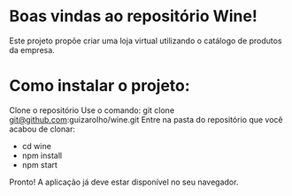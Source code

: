 # Boas vindas ao repositório Wine!
Este projeto propõe criar uma loja virtual utilizando o catálogo de produtos da empresa.

# Como instalar o projeto:
Clone o repositório
Use o comando: git clone git@github.com:guizarolho/wine.git
Entre na pasta do repositório que você acabou de clonar:
- cd wine
- npm install
- npm start

Pronto! A aplicação já deve estar disponível no seu navegador.
